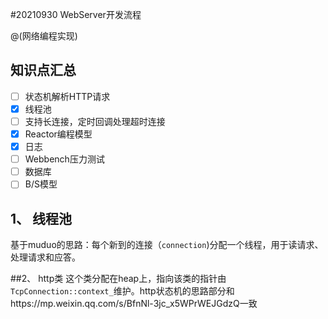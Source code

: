 #20210930 WebServer开发流程

@(网络编程实现)

## 知识点汇总

- [ ] 状态机解析HTTP请求
- [x] 线程池
- [ ] 支持长连接，定时回调处理超时连接
- [x] Reactor编程模型
- [x] 日志
- [ ] Webbench压力测试
- [ ] 数据库
- [ ] B/S模型

## 1、 线程池

基于muduo的思路：每个新到的连接（`connection`)分配一个线程，用于读请求、处理请求和应答。

##2、 http类
这个类分配在heap上，指向该类的指针由`TcpConnection::context_`维护。http状态机的思路部分和https://mp.weixin.qq.com/s/BfnNl-3jc_x5WPrWEJGdzQ一致